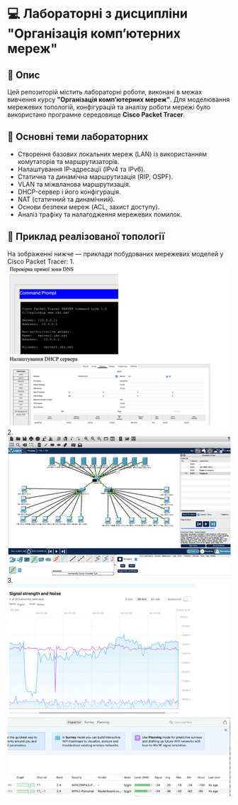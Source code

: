 # 💻 Лабораторні з дисципліни "Організація комп’ютерних мереж"

## 📘 Опис

Цей репозиторій містить лабораторні роботи, виконані в межах вивчення курсу **"Організація комп’ютерних мереж"**. Для моделювання мережевих топологій, конфігурацій та аналізу роботи мережі було використано програмне середовище **Cisco Packet Tracer**.

## 🔧 Основні теми лабораторних

- Створення базових локальних мереж (LAN) із використанням комутаторів та маршрутизаторів.
- Налаштування IP-адресації (IPv4 та IPv6).
- Статична та динамічна маршрутизація (RIP, OSPF).
- VLAN та міжвланова маршрутизація.
- DHCP-сервер і його конфігурація.
- NAT (статичний та динамічний).
- Основи безпеки мереж (ACL, захист доступу).
- Аналіз трафіку та налагодження мережевих помилок.

## 🧪 Приклад реалізованої топології

На зображенні нижче — приклади побудованих мережевих моделей у Cisco Packet Tracer:
1.
![Network Topology](1.png)
2.
![Network Topology](2.png)
3.
![Network Topology](3.png)

